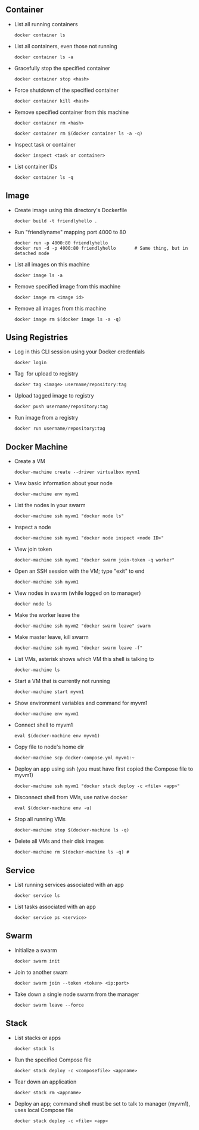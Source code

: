## Container
*   List all running containers

        docker container ls         

*   List all containers, even those not running

        docker container ls -a           

*   Gracefully stop the specified container

        docker container stop <hash>     

*   Force shutdown of the specified container    

        docker container kill <hash>     

*   Remove specified container from this machine  

        docker container rm <hash>     

        docker container rm $(docker container ls -a -q)

*   Inspect task or container      

        docker inspect <task or container>                 

*   List container IDs

        docker container ls -q                                   

## Image

*   Create image using this directory's Dockerfile

        docker build -t friendlyhello .

*   Run "friendlyname" mapping port 4000 to 80

        docker run -p 4000:80 friendlyhello
        docker run -d -p 4000:80 friendlyhello       # Same thing, but in detached mode

*   List all images on this machine

        docker image ls -a                      

*   Remove specified image from this machine     

        docker image rm <image id>         

*   Remove all images from this machine

        docker image rm $(docker image ls -a -q) 

## Using Registries

*   Log in this CLI session using your Docker credentials

        docker login           

*   Tag <image> for upload to registry
    
        docker tag <image> username/repository:tag

*   Upload tagged image to registry

        docker push username/repository:tag          

*   Run image from a registry

        docker run username/repository:tag                 

## Docker Machine

*   Create a VM

        docker-machine create --driver virtualbox myvm1  

*   View basic information about your node

        docker-machine env myvm1             

*   List the nodes in your swarm

        docker-machine ssh myvm1 "docker node ls" 

*   Inspect a node

        docker-machine ssh myvm1 "docker node inspect <node ID>"      

*   View join token
        
        docker-machine ssh myvm1 "docker swarm join-token -q worker" 

*   Open an SSH session with the VM; type "exit" to end

        docker-machine ssh myvm1 

*   View nodes in swarm (while logged on to manager)

        docker node ls             

*   Make the worker leave the
 
        docker-machine ssh myvm2 "docker swarm leave" swarm

*   Make master leave, kill swarm

        docker-machine ssh myvm1 "docker swarm leave -f" 

*   List VMs, asterisk shows which VM this shell is talking to

        docker-machine ls 

*   Start a VM that is currently not running

        docker-machine start myvm1          

*   Show environment variables and command for myvm1

        docker-machine env myvm1    

*   Connect shell to myvm1

        eval $(docker-machine env myvm1)       

*   Copy file to node's home dir

        
        docker-machine scp docker-compose.yml myvm1:~

*   Deploy an app using ssh (you must have first copied the Compose file to myvm1)

        docker-machine ssh myvm1 "docker stack deploy -c <file> <app>"

*   Disconnect shell from VMs, use native docker
 
        eval $(docker-machine env -u)   

*   Stop all running VMs

        docker-machine stop $(docker-machine ls -q)

*   Delete all VMs and their disk images           

        docker-machine rm $(docker-machine ls -q) # 

## Service

*   List running services associated with an app

        docker service ls               

*   List tasks associated with an app

        docker service ps <service>                

## Swarm

*   Initialize a swarm

        docker swarm init

*   Join to another swam

        docker swarm join --token <token> <ip:port>

*   Take down a single node swarm from the manager

        docker swarm leave --force    

## Stack

*   List stacks or apps

        docker stack ls                                          

*   Run the specified Compose file

        docker stack deploy -c <composefile> <appname>

*   Tear down an application

        docker stack rm <appname>                           

*   Deploy an app; command shell must be set to talk to manager (myvm1), uses local Compose file

        docker stack deploy -c <file> <app>










